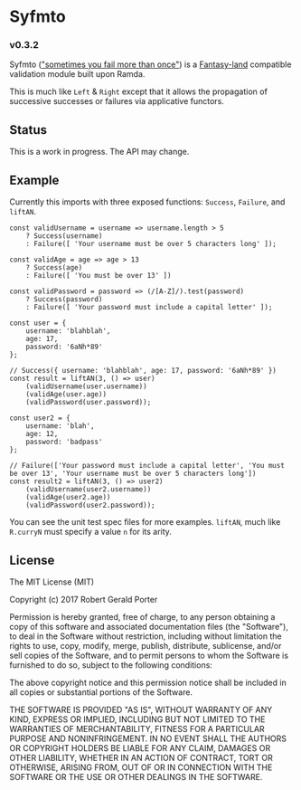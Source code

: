# Syfmto
### v0.3.2

Syfmto (["sometimes you fail more than once"](http://robotlolita.me/2013/12/08/a-monad-in-practicality-first-class-failures.html#sometimes-you-fail-more-than-once)) is a [Fantasy-land](https://github.com/fantasyland/fantasy-land) compatible validation module built upon Ramda.

This is much like `Left` & `Right` except that it allows the propagation of successive successes or failures via applicative functors.

## Status

This is a work in progress. The API may change.

## Example

Currently this imports with three exposed functions: `Success`, `Failure`, and `liftAN`.

```
const validUsername = username => username.length > 5
    ? Success(username)
    : Failure([ 'Your username must be over 5 characters long' ]);
    
const validAge = age => age > 13
    ? Success(age)
    : Failure([ 'You must be over 13' ])

const validPassword = password => (/[A-Z]/).test(password)
    ? Success(password)
    : Failure([ 'Your password must include a capital letter' ]);

const user = {
    username: 'blahblah',
    age: 17,
    password: '6aNh*89'
};

// Success({ username: 'blahblah', age: 17, password: '6aNh*89' })
const result = liftAN(3, () => user)
    (validUsername(user.username))
    (validAge(user.age))
    (validPassword(user.password));

const user2 = {
    username: 'blah',
    age: 12,
    password: 'badpass'
};

// Failure(['Your password must include a capital letter', 'You must be over 13', 'Your username must be over 5 characters long'])
const result2 = liftAN(3, () => user2)
    (validUsername(user2.username))
    (validAge(user2.age))
    (validPassword(user2.password));
```

You can see the unit test spec files for more examples. `liftAN`, much like `R.curryN` must specify a value `n` for its arity.

## License

The MIT License (MIT)

Copyright (c) 2017 Robert Gerald Porter

Permission is hereby granted, free of charge, to any person obtaining a copy
of this software and associated documentation files (the "Software"), to deal
in the Software without restriction, including without limitation the rights
to use, copy, modify, merge, publish, distribute, sublicense, and/or sell
copies of the Software, and to permit persons to whom the Software is
furnished to do so, subject to the following conditions:

The above copyright notice and this permission notice shall be included in
all copies or substantial portions of the Software.

THE SOFTWARE IS PROVIDED "AS IS", WITHOUT WARRANTY OF ANY KIND, EXPRESS OR
IMPLIED, INCLUDING BUT NOT LIMITED TO THE WARRANTIES OF MERCHANTABILITY,
FITNESS FOR A PARTICULAR PURPOSE AND NONINFRINGEMENT. IN NO EVENT SHALL THE
AUTHORS OR COPYRIGHT HOLDERS BE LIABLE FOR ANY CLAIM, DAMAGES OR OTHER
LIABILITY, WHETHER IN AN ACTION OF CONTRACT, TORT OR OTHERWISE, ARISING FROM,
OUT OF OR IN CONNECTION WITH THE SOFTWARE OR THE USE OR OTHER DEALINGS IN
THE SOFTWARE.
